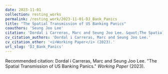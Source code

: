```yaml
---
date: 2023-11-01
collection: resting_works
permalink: /resting_work/2023-11-01-DJ_Bank_Panics
title: "The Spatial Transmission of US Banking Panics"
coauthors: 'Seung Joo Lee'
citation: 'Dordal i Carreras, Marc and Seung Joo Lee. &quot;The Spatial Transmission of US Banking Panics.&quot;  <i>Working Paper</i> (2023).'
cv_citation_authors: 'Dordal i Carreras, Marc and Seung Joo Lee.'
cv_citation_other: '<i>Working Paper</i> (2023).'
url_slug: 'DJ_Bank_Panics'
---
```

Recommended citation: Dordal i Carreras, Marc and Seung Joo Lee. "The Spatial Transmission of US Banking Panics."  <i>Working Paper</i> (2023).